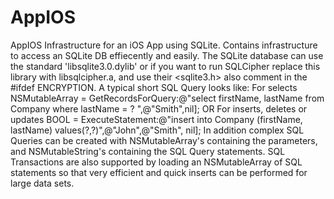 AppIOS
======

AppIOS Infrastructure for an iOS App using SQLite.
Contains infrastructure to access an SQLite DB effiecently and easily.
The SQLite database can use the standard 'libsqlite3.0.dylib' or if you want to run SQLCipher replace
this library with libsqlcipher.a, and use their <sqlite3.h> also comment in the #ifdef ENCRYPTION.
A typical short SQL Query looks like:
For selects
NSMutableArray = GetRecordsForQuery:@"select firstName, lastName from Company where lastName = ? ",@"Smith",nil];
OR
For inserts, deletes or updates
BOOL = ExecuteStatement:@"insert into Company (firstName, lastName) values(?,?)",@"John",@"Smith", nil];
In addition complex SQL Queries can be created with NSMutableArray's containing the parameters, and NSMutableString's
containing the SQL Query statements. 
SQL Transactions are also supported by loading an NSMutableArray of SQL statements so that very efficient
and quick inserts can be performed for large data sets.


